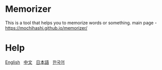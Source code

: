 # Memorizer

This is a tool that helps you to memorize words or something.
main page - https://mochihashi.github.io/memorizer/

# Help

<a target="_blank" href="https://mochihashi.github.io/memorizer/docs/en/">English</a>
&nbsp; <a target="_blank" href="https://mochihashi.github.io/memorizer/docs/cn/">中文</a>
&nbsp; <a target="_blank" href="https://mochihashi.github.io/memorizer/docs/jp/">日本語</a>
&nbsp; <a target="_blank" href="https://mochihashi.github.io/memorizer/docs/kr/">한국어</a>
